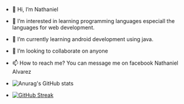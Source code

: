 - 👋 Hi, I’m Nathaniel
- 👀 I’m interested in learning programming languages especiall the languages for web development.
- 🌱 I’m currently learning android development using java.
- 💞️ I’m looking to collaborate on anyone
- 📫 How to reach me? You can message me on facebook Nathaniel Alvarez

- ![Anurag's GitHub stats](https://github-readme-stats.vercel.app/api?username=leynnnnnn0&show_icons=true)

- [![GitHub Streak](https://streak-stats.demolab.com?user=leynnnnnn0)](https://git.io/streak-stats)
<!---
leynnnnnn0/leynnnnnn0 is a ✨ special ✨ repository because its `README.md` (this file) appears on your GitHub profile.
You can click the Preview link to take a look at your changes.
--->

